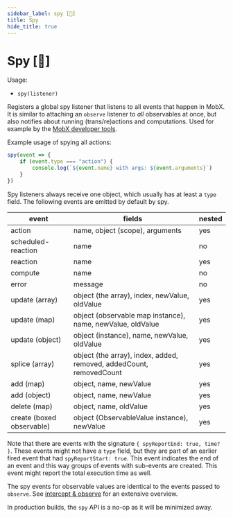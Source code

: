 ```yaml
---
sidebar_label: spy [🚀]
title: Spy
hide_title: true
---
```


# Spy [🚀]

Usage:

-   `spy(listener)`

Registers a global spy listener that listens to all events that happen in MobX.
It is similar to attaching an `observe` listener to _all_ observables at once, but also notifies about running (trans/re)actions and computations.
Used for example by the [MobX developer tools](../react/react-integration/md#mobxdevtools).

Example usage of spying all actions:

```javascript
spy(event => {
    if (event.type === "action") {
        console.log(`${event.name} with args: ${event.arguments}`)
    }
})
```

Spy listeners always receive one object, which usually has at least a `type` field. The following events are emitted by default by spy.

| event                     | fields                                                              | nested |
| ------------------------- | ------------------------------------------------------------------- | ------ |
| action                    | name, object (scope), arguments                                     | yes    |
| scheduled-reaction        | name                                                                | no     |
| reaction                  | name                                                                | yes    |
| compute                   | name                                                                | no     |
| error                     | message                                                             | no     |
| update (array)            | object (the array), index, newValue, oldValue                       | yes    |
| update (map)              | object (observable map instance), name, newValue, oldValue          | yes    |
| update (object)           | object (instance), name, newValue, oldValue                         | yes    |
| splice (array)            | object (the array), index, added, removed, addedCount, removedCount | yes    |
| add (map)                 | object, name, newValue                                              | yes    |
| add (object)              | object, name, newValue                                              | yes    |
| delete (map)              | object, name, oldValue                                              | yes    |
| create (boxed observable) | object (ObservableValue instance), newValue                         | yes    |

Note that there are events with the signature `{ spyReportEnd: true, time? }`.
These events might not have a `type` field, but they are part of an earlier fired event that had `spyReportStart: true`.
This event indicates the end of an event and this way groups of events with sub-events are created.
This event might report the total execution time as well.

The spy events for observable values are identical to the events passed to `observe`. See [intercept & observe](observe.md) for an extensive overview.

In production builds, the `spy` API is a no-op as it will be minimized away.
